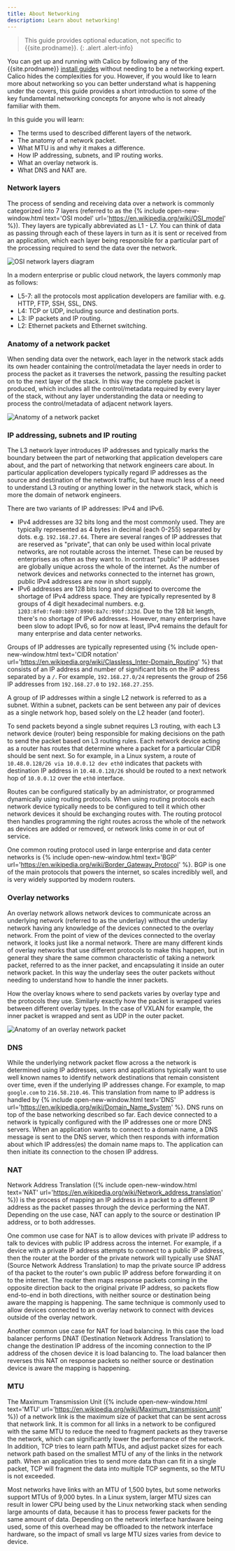 ```yaml
---
title: About Networking
description: Learn about networking!
---
```


> <span class="glyphicon glyphicon-info-sign"></span> This guide provides optional education, not specific to {{site.prodname}}.
{: .alert .alert-info}

You can get up and running with Calico by following any of the {{site.prodname}} [install
guides]({{site.baseurl}}/getting-started/) without needing to be a networking expert. Calico hides the complexities for
you.  However, if you would like to learn more about networking so you can better understand what is happening under the
covers, this guide provides a short introduction to some of the key fundamental networking concepts for anyone who is
not already familiar with them.

In this guide you will learn:
- The terms used to described different layers of the network.
- The anatomy of a network packet.
- What MTU is and why it makes a difference.
- How IP addressing, subnets, and IP routing works.
- What an overlay network is.
- What DNS and NAT are.

### Network layers

The process of sending and receiving data over a network is commonly categorized into 7 layers (referred to as the {%
include open-new-window.html text='OSI model' url='https://en.wikipedia.org/wiki/OSI_model' %}). They layers are
typically abbreviated as L1 - L7. You can think of data as passing through each of these layers in turn as it is sent or
received from an application, which each layer being responsible for a particular part of the processing required to
send the data over the network.

![OSI network layers diagram]({{site.baseurl}}/images/osi-network-layers.svg)

In a modern enterprise or public cloud network, the layers commonly map as follows:

- L5-7: all the protocols most application developers are familiar with. e.g. HTTP, FTP, SSH, SSL, DNS.
- L4: TCP or UDP, including source and destination ports.
- L3: IP packets and IP routing.
- L2: Ethernet packets and Ethernet switching.

### Anatomy of a network packet

When sending data over the network, each layer in the network stack adds its own header containing the control/metadata
the layer needs in order to process the packet as it traverses the network, passing the resulting packet on to the next
layer of the stack. In this way the complete packet is produced, which includes all the control/metadata required by
every layer of the stack, without any layer understanding the data or needing to process the control/metadata of
adjacent network layers. 

![Anatomy of a network packet]({{site.baseurl}}/images/anatomy-of-a-packet.svg)

### IP addressing, subnets and IP routing

The L3 network layer introduces IP addresses and typically marks the boundary between the part of networking that
application developers care about, and the part of networking that network engineers care about. In particular
application developers typically regard IP addresses as the source and destination of the network traffic, but have much
less of a need to understand L3 routing or anything lower in the network stack, which is more the domain of network
engineers.

There are two variants of IP addresses: IPv4 and IPv6.

- IPv4 addresses are 32 bits long and the most commonly used. They are typically represented as 4 bytes in decimal (each
  0-255) separated by dots. e.g. `192.168.27.64`. There are several ranges of IP addresses that are reserved as
  "private", that can only be used within local private networks, are not routable across the internet. These can be
  reused by enterprises as often as they want to. In contrast "public" IP addresses are globally unique across the whole
  of the internet. As the number of network devices and networks connected to the internet has grown, public IPv4
  addresses are now in short supply.
- IPv6 addresses are 128 bits long and designed to overcome the shortage of IPv4 address space. They are typically
  represented by 8 groups of 4 digit hexadecimal numbers. e.g. `1203:8fe0:fe80:b897:8990:8a7c:99bf:323d`. Due to the 128
  bit length, there's no shortage of IPv6 addresses. However, many enterprises have been slow to adopt IPv6, so for now
  at least, IPv4 remains the default for many enterprise and data center networks.

Groups of IP addresses are typically represented using  {% include open-new-window.html text='CIDR notation'
url='https://en.wikipedia.org/wiki/Classless_Inter-Domain_Routing' %} that consists of an IP address and number of
significant bits on the IP address separated by a `/`. For example, `192.168.27.0/24` represents the group of 256 IP
addresses from `192.168.27.0` to `192.168.27.255`.

A group of IP addresses within a single L2 network is referred to as a subnet. Within a subnet, packets can be sent
between any pair of devices as a single network hop, based solely on the L2 header (and footer).

To send packets beyond a single subnet requires L3 routing, with each L3 network device (router) being responsible for
making decisions on the path to send the packet based on L3 routing rules. Each network device acting as a router has
routes that determine where a packet for a particular CIDR should be sent next. So for example, in a Linux system, a
route of `10.48.0.128/26 via 10.0.0.12 dev eth0` indicates that packets with destination IP address in `10.48.0.128/26`
should be routed to a next network hop of `10.0.0.12` over the `eth0` interface.

Routes can be configured statically by an administrator, or programmed dynamically using routing protocols. When using
routing protocols each network device typically needs to be configured to tell it which other network devices it should
be exchanging routes with. The routing protocol then handles programming the right routes across the whole of the
network as devices are added or removed, or network links come in or out of service.

One common routing protocol used in large enterprise and data center networks is {% include open-new-window.html
text='BGP' url='https://en.wikipedia.org/wiki/Border_Gateway_Protocol' %}. BGP is one of the main protocols that powers
the internet, so scales incredibly well, and is very widely supported by modern routers.

### Overlay networks

An overlay network allows network devices to communicate across an underlying network (referred to as the underlay)
without the underlay network having any knowledge of the devices connected to the overlay network. From the point of
view of the devices connected to the overlay network, it looks just like a normal network. There are many different
kinds of overlay networks that use different protocols to make this happen, but in general they share the same common
characteristic of taking a network packet, referred to as the inner packet, and encapsulating it inside an outer network
packet. In this way the underlay sees the outer packets without needing to understand how to handle the inner packets.

How the overlay knows where to send packets varies by overlay type and the protocols they use. Similarly exactly how the
packet is wrapped varies between different overlay types.  In the case of VXLAN for example, the inner packet is wrapped
and sent as UDP in the outer packet.

![Anatomy of an overlay network packet]({{site.baseurl}}/images/anatomy-of-an-overlay-packet.svg)

### DNS

While the underlying network packet flow across a the network is determined using IP addresses, users and applications
typically want to use well known names to identify network destinations that remain consistent over time, even if the
underlying IP addresses change. For example, to map `google.com` to `216.58.210.46`. This translation from name to IP
address is handled by {% include open-new-window.html text='DNS' url='https://en.wikipedia.org/wiki/Domain_Name_System'
%}. DNS runs on top of the base networking described so far. Each device connected to a network is typically configured
with the IP addresses one or more DNS servers. When an application wants to connect to a domain name, a DNS message is
sent to the DNS server, which then responds with information about which IP address(es) the domain name maps to. The
application can then initiate its connection to the chosen IP address.

### NAT

Network Address Translation ({% include open-new-window.html text='NAT'
url='https://en.wikipedia.org/wiki/Network_address_translation' %}) is the process of mapping an IP address in a packet
to a different IP address as the packet passes through the device performing the NAT. Depending on the use case, NAT can
apply to the source or destination IP address, or to both addresses.  

One common use case for NAT is to allow devices with private IP address to talk to devices with public IP address across
the internet. For example, if a device with a private IP address attempts to connect to a public IP address, then the
router at the border of the private network will typically use SNAT (Source Network Address Translation) to map the
private source IP address of tha packet to the router's own public IP address before forwarding it on to the internet.
The router then maps response packets coming in the opposite direction back to the original private IP address, so
packets flow end-to-end in both directions, with neither source or destination being aware the mapping is happening. The
same technique is commonly used to allow devices connected to an overlay network to connect with devices outside of the
overlay network.

Another common use case for NAT for load balancing. In this case the load balancer performs DNAT (Destination Network
Address Translation) to change the destination IP address of the incoming connection to the IP address of the chosen
device it is load balancing to. The load balancer then reverses this NAT on response packets so neither source or
destination device is aware the mapping is happening.

### MTU

The Maximum Transmission Unit ({% include open-new-window.html text='MTU'
url='https://en.wikipedia.org/wiki/Maximum_transmission_unit' %}) of a network link is the maximum size of packet that
can be sent across that network link. It is common for all links in a network to be configured with the same MTU to
reduce the need to fragment packets as they traverse the network, which can significantly lower the performance of the
network. In addition, TCP tries to learn path MTUs, and adjust packet sizes for each network path based on the smallest
MTU of any of the links in the network path. When an application tries to send more data than can fit in a single
packet, TCP will fragment the data into multiple TCP segments, so the MTU is not exceeded. 

Most networks have links with an MTU of 1,500 bytes, but some networks support MTUs of 9,000 bytes. In a Linux system,
larger MTU sizes can result in lower CPU being used by the Linux networking stack when sending large amounts of data,
because it has to process fewer packets for the same amount of data. Depending on the network interface hardware being
used, some of this overhead may be offloaded to the network interface hardware, so the impact of small vs large MTU
sizes varies from device to device.

